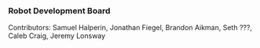 ### Robot Development Board

Contributors: Samuel Halperin, Jonathan Fiegel, Brandon Aikman, Seth ???, Caleb Craig, Jeremy Lonsway

